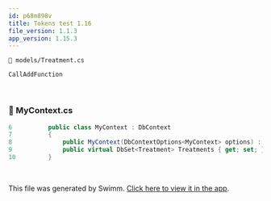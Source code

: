 ```yaml
---
id: p68m898v
title: Tokens test 1.16
file_version: 1.1.3
app_version: 1.15.3
---
```


`📄 models/Treatment.cs`

`CallAddFunction`<swm-token data-swm-token=":functions2.cs:5:5:5:`    public void CallAddFunction()`"/>

<br/>


<!-- NOTE-swimm-snippet: the lines below link your snippet to Swimm -->
### 📄 MyContext.cs
```c#
6          public class MyContext : DbContext
7          {
8              public MyContext(DbContextOptions<MyContext> options) : base(options) {}
9              public virtual DbSet<Treatment> Treatments { get; set; }
10         }
```

<br/>

This file was generated by Swimm. [Click here to view it in the app](https://app.swimm.io/repos/Z2l0aHViJTNBJTNBY3NoYXJwLXNoYXVsLXRlc3QlM0ElM0Fzd2ltbWlv/docs/p68m898v).
